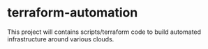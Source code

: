 # terraform-automation
This project will contains scripts/terraform code to build automated infrastructure around various clouds.
